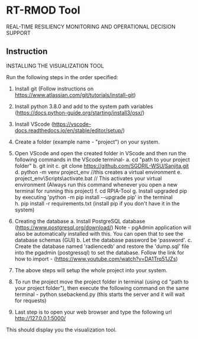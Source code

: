 # RT-RMOD Tool
REAL-TIME RESILIENCY MONITORING AND OPERATIONAL DECISION SUPPORT

## Instruction
INSTALLING THE VISUALIZATION TOOL

Run the following steps in the order specified:

1. Install git (Follow instructions on https://www.atlassian.com/git/tutorials/install-git)

2. Install python 3.8.0 and add to the system path variables (https://docs.python-guide.org/starting/install3/osx/)

3. Install VScode (https://vscode-docs.readthedocs.io/en/stable/editor/setup/)

4. Create a folder (example name - "project") on your system.

5. Open VScode and open the created folder in VScode and then run the following commands in the VScode terminal-
	a. cd "path to your project folder"
	b. git init
	c. git clone https://github.com/SGDRIL-WSU/Sanjita.git
	d. python -m venv project_env            //this creates a virtual environment
	e. project_env\Scripts\activate.bat     // This activates your virtual environment (Always run this command whenever you open a new terminal for running this project)
	f. cd RPIA-Tool
	g. Install upgraded pip by executing 'python -m pip install --upgrade pip' in the terminal  
	h. pip install -r requirements.txt (install pip if you don't have it in the system)

6. Creating the database
	a. Install PostgreSQL database (https://www.postgresql.org/download/)
	    Note - pgAdmin application will also be automatically installed with this. You can open that to see the database schemas (GUI)
	b. Let the database password be 'password'.
	c. Create the database named 'radiencedb' and restore the 'dump.sql' file into the pgadmin (postgressql) to set the database.
	    Follow the link for how to import - (https://www.youtube.com/watch?v=DA1Trq51JZs)  

7. The above steps will setup the whole project into your system.

8. To run the project move the project folder in terminal (using cd "path to your project folder"), then execute the following command on the same terminal -
	python ssebackend.py (this starts the server and it will wait for requests)

9. Last step is to open your web browser and type the following url
	http://127.0.0.1:5000/

This should display you the visualization tool.

